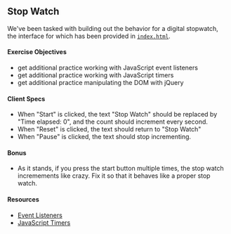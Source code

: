 ## Stop Watch

We've been tasked with building out the behavior for a digital stopwatch, the interface for which has been provided in [`index.html`](index.html). 

#### Exercise Objectives
- get additional practice working with JavaScript event listeners
- get additional practice working with JavaScript timers
- get additional practice manipulating the DOM with jQuery

#### Client Specs

- When "Start" is clicked, the text "Stop Watch" should be replaced by "Time elapsed: 0", and the count should increment every second.
- When "Reset" is clicked, the text should return to "Stop Watch"
- When "Pause" is clicked, the text should stop incrementing.

#### Bonus

- As it stands, if you press the start button multiple times, the stop watch incremements like crazy. Fix it so that it behaves like a proper stop watch.

#### Resources

- [Event Listeners](https://developer.mozilla.org/en-US/docs/Web/API/Event)
- [JavaScript Timers](https://developer.mozilla.org/en-US/docs/Web/JavaScript/Timers)
